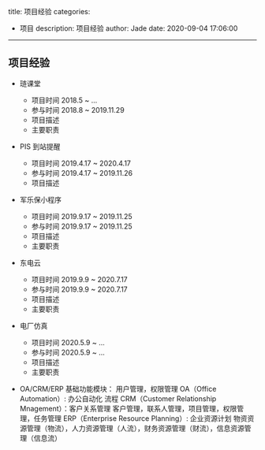 title: 项目经验
categories:
  - 项目
description: 项目经验
author: Jade
date: 2020-09-04 17:06:00
---
## 项目经验

- 琏课堂 
	- 项目时间 2018.5 ~ ...
	- 参与时间 2018.8 ~ 2019.11.29
	- 项目描述
	- 主要职责

- PIS 到站提醒 
	- 项目时间 2019.4.17 ~ 2020.4.17
	- 参与时间 2019.4.17 ~ 2019.11.26
	- 项目描述
   
- 军乐保小程序  
	 - 项目时间 2019.9.17 ~ 2019.11.25 
	 - 参与时间 2019.9.17 ~ 2019.11.25 
	 - 项目描述
	 - 主要职责

- 东电云 
	- 项目时间 2019.9.9 ~ 2020.7.17
	- 参与时间 2019.9.9 ~ 2020.7.17
	- 项目描述
	- 主要职责
    
- 电厂仿真
	- 项目时间 2020.5.9 ~ ...
	- 参与时间 2020.5.9 ~ ...
	- 项目描述
	- 主要职责

- OA/CRM/ERP
  基础功能模块： 用户管理，权限管理
  OA（Office Automation）: 办公自动化
  流程
  CRM（Customer Relationship Mnagement）：客户关系管理
  客户管理，联系人管理，项目管理，权限管理，任务管理
  ERP（Enterprise Resource Planning）: 企业资源计划
  物资资源管理（物流），人力资源管理（人流），财务资源管理（财流），信息资源管理（信息流）
